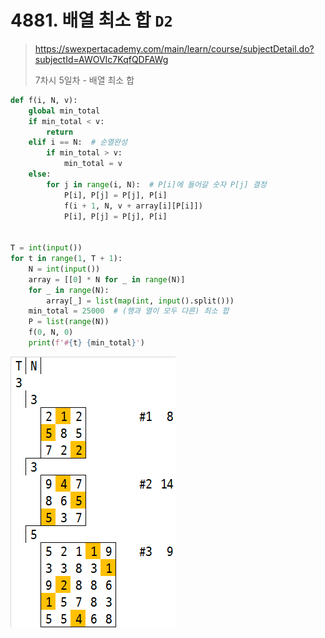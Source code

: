 # 4881. 배열 최소 합 `D2`

> https://swexpertacademy.com/main/learn/course/subjectDetail.do?subjectId=AWOVIc7KqfQDFAWg
>
> 7차시 5일차 - 배열 최소 합

```python
def f(i, N, v):
    global min_total
    if min_total < v:
        return
    elif i == N:  # 순열완성
        if min_total > v:
            min_total = v
    else:
        for j in range(i, N):  # P[i]에 들어갈 숫자 P[j] 결정
            P[i], P[j] = P[j], P[i]
            f(i + 1, N, v + array[i][P[i]])
            P[i], P[j] = P[j], P[i]


T = int(input())
for t in range(1, T + 1):
    N = int(input())
    array = [[0] * N for _ in range(N)]
    for _ in range(N):
        array[_] = list(map(int, input().split()))
    min_total = 25000  # (행과 열이 모두 다른) 최소 합
    P = list(range(N))
    f(0, N, 0)
    print(f'#{t} {min_total}')
```

![](04881.png)